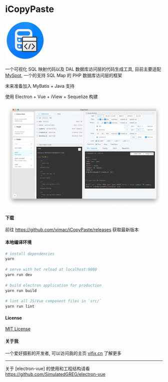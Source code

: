 # iCopyPaste

<img src="https://github.com/vimac/iCopyPaste/raw/master/build/icons/256x256.png" width="128" height="128" alt="应用图标"/>

一个可视化 SQL 映射代码以及 DAL 数据库访问层的代码生成工具, 目前主要适配 [MySpot](https://github.com/vimac/myspot), 一个的支持 SQL Map 的 PHP 数据库访问层的框架

未来准备加入 MyBatis + Java 支持

使用 Electron + Vue + iView + Sequelize 构建

<img src="https://github.com/vimac/iCopyPaste/raw/master/snapshot.png" alt="Snapshot"/>

#### 下载

前往 https://github.com/vimac/iCopyPaste/releases 获取最新版本

#### 本地编译环境

``` bash
# install dependencies
yarn

# serve with hot reload at localhost:9080
yarn run dev

# build electron application for production
yarn run build

# lint all JS/Vue component files in `src/`
yarn run lint

```

#### License

[MIT License](LICENSE)

#### 关于我

一个爱好摄影的开发者, 可以访问我的主页 [vifix.cn](https://vifix.cn) 了解更多

---

关于 [electron-vue] 的使用和工程结构请看 https://github.com/SimulatedGREG/electron-vue
